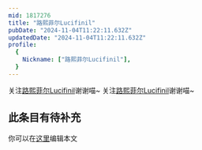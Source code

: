 ```yaml
---
mid: 1817276
title: "路熙菲尔Lucifinil"
pubDate: "2024-11-04T11:22:11.632Z"
updatedDate: "2024-11-04T11:22:11.632Z"
profile:
  {
    Nickname: ["路熙菲尔Lucifinil"],
  }
---
```


关注[路熙菲尔Lucifinil](https://space.bilibili.com/1817276)谢谢喵~ 关注[路熙菲尔Lucifinil](https://space.bilibili.com/1817276)谢谢喵~

## 此条目有待补充
你可以在[这里](https://github.com/Yuhanawa/VTuber.ICU/edit/master/src/content/v/路熙菲尔Lucifinil/index.md)编辑本文
